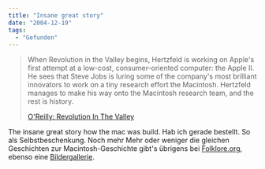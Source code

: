 ```yaml
---
title: "Insane great story"
date: "2004-12-19"
tags:
  - "Gefunden"
---
```


> When Revolution in the Valley begins, Hertzfeld is working on Apple's first attempt at a low-cost, consumer-oriented computer: the Apple II. He sees that Steve Jobs is luring some of the company's most brilliant innovators to work on a tiny research effort the Macintosh. Hertzfeld manages to make his way onto the Macintosh research team, and the rest is history.
>
> [O'Reilly: Revolution In The Valley](http://www.oreilly.com/catalog/revolution/desc.html)

The insane great story how the mac was build. Hab ich gerade bestellt. So als Selbstbeschenkung. Noch mehr Mehr oder weniger die gleichen Geschichten zur Macintosh-Geschichte gibt's übrigens bei [Folklore.org](http://www.folklore.org/ProjectView.py?project=Macintosh&topic=Apple%20Spirit&detail=medium), ebenso eine [Bildergallerie](http://www.folklore.org/ProjectView.py?project=Macintosh&gallery=1).
